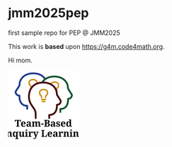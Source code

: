 # jmm2025pep
first sample repo for PEP @ JMM2025

This work is **based** upon <https://g4m.code4math.org>.

Hi mom.

![logo](learning.svg)
